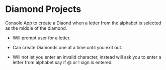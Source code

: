 # Diamond Projects

Console App to create a Diaond when a letter from the alphabet is selected as the middle of the diamond. 

- Will prompt user for a letter.

- Can create Diamonds one at a time until you exit out.

- Will not let you enter an invalid character, instead will ask you to enter a letter from alphabet say if @ or ! sign is entered.



